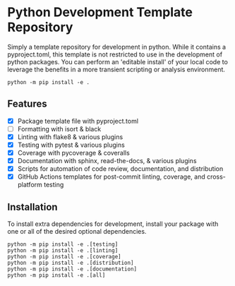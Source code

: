 # Python Development Template Repository
Simply a template repository for development in python. While it contains a pyproject.toml, this template is not 
restricted to use in the development of python packages. You can perform an 'editable install' of your local code to 
leverage the benefits in a more transient scripting or analysis environment. 

```
python -m pip install -e .
```

## Features
- [x] Package template file with pyproject.toml
- [ ] Formatting with isort & black
- [x] Linting with flake8 & various plugins
- [x] Testing with pytest & various plugins
- [x] Coverage with pycoverage & coveralls
- [x] Documentation with sphinx, read-the-docs, & various plugins
- [x] Scripts for automation of code review, documentation, and distribution
- [x] GitHub Actions templates for post-commit linting, coverage, and cross-platform testing

## Installation
To install extra dependencies for development, install your package with one or all of the desired optional 
dependencies.

```
python -m pip install -e .[testing]
python -m pip install -e .[linting]
python -m pip install -e .[coverage]
python -m pip install -e .[distribution]
python -m pip install -e .[documentation]
python -m pip install -e .[all]
```
